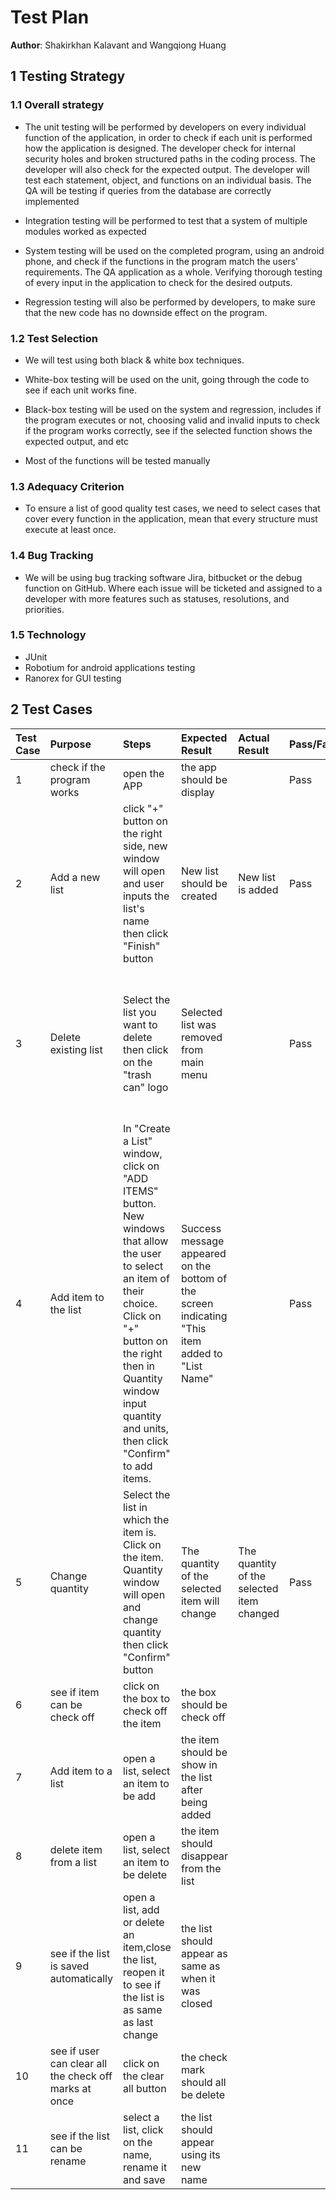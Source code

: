 # Test Plan

**Author**: Shakirkhan Kalavant and Wangqiong Huang

## 1 Testing Strategy

### 1.1 Overall strategy

- The unit testing will be performed by developers on every individual function of the application, in order to check if each unit is performed how the application is designed. The developer check for internal security holes and broken structured paths in the coding process. The developer will also check for the expected output. The developer will test each statement, object, and functions on an individual basis. The QA will be testing if queries from the database are correctly implemented

- Integration testing will be performed to test that a system of multiple modules worked as expected

- System testing will be used on the completed program, using an android phone, and check if the functions in the program match the users' requirements. The QA application as a whole. Verifying thorough testing of every input in the application to check for the desired outputs.

- Regression testing will also be performed by developers, to make sure that the new code has no downside effect on the program.

### 1.2 Test Selection

- We will test using both black & white box techniques.

- White-box testing will be used on the unit, going through the code to see if each unit works fine.

- Black-box testing will be used on the system and regression, includes if the program executes or not, choosing valid and invalid inputs to check if the program works correctly, see if the selected function shows the expected output, and etc

 - Most of the functions will be tested manually


### 1.3 Adequacy Criterion

- To ensure a list of good quality test cases, we need to select cases that cover every function in the application, mean that every structure must execute at least once.

### 1.4 Bug Tracking

- We will be using bug tracking software Jira, bitbucket or the debug function on GitHub. Where each issue will be ticketed and assigned to a developer with more features such as statuses, resolutions, and priorities.

### 1.5 Technology

 - JUnit
 - Robotium for android applications testing
 - Ranorex for GUI testing

## 2 Test Cases
|Test Case|Purpose|Steps| Expected Result | Actual Result |Pass/Fail|Additional Information|
|:---|:---|:---|:---|:---|:---|:---|
|1 | check if the program works | open the APP| the app should be display| | Pass | |
|2 | Add a new list| click "+" button on the right side, new window will open and user inputs the list's name then click "Finish" button | New list should be created | New list is added | Pass| |
|3 | Delete existing list | Select the list you want to delete then click on the "trash can" logo| Selected list was removed from main menu | |Pass | There is another way to delete the list, while you are in the selected item by click on "Trash can" logo. confirmation window will pop-up.|
|4 | Add item to the list | In "Create a List" window, click on "ADD ITEMS" button. New windows that allow the user to select an item of their choice. Click on "+" button on the right then in Quantity window input quantity and units, then click "Confirm" to add items. | Success message appeared on the bottom of the screen indicating "This item added to "List Name"| |Pass | There is another way to add an item to the list. while in the selected list. Click on "+" button on top of the screen, then item windows open's then select the item by clicking "+" button then Quantity window pops-up, then input the quantity then click "Confirm" button.|
|5 | Change quantity | Select the list in which the item is. Click on the item. Quantity window will open and change quantity then click "Confirm" button | The quantity of the selected item will change | The quantity of the selected item changed | Pass | |
|6|see if item can be check off|click on the box to check off the item|the box should be check off| | | |
|7|Add item to a list|open a list, select an item to be add|the item should be show in the list after being added| | | |
|8|delete item from a list|open a list, select an item to be delete| the item should disappear from the list| | | |
|9|see if the list is saved automatically|open a list, add or delete an item,close the list, reopen it to see if the list is as same as last change|the list should appear as same as when it was closed| | | |
|10|see if user can clear all the check off marks at once|click on the clear all button|the check mark should all be delete| | | |
|11|see if the list can be rename|select a list, click on the name, rename it and save| the list should appear using its new name| | | |
